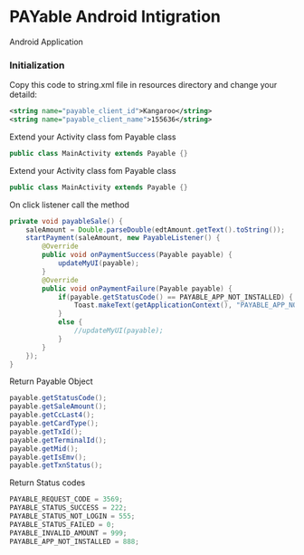 # PAYable Android Intigration
Android Application

### Initialization
Copy this code to string.xml file in resources directory and change your detaild:
```XML
<string name="payable_client_id">Kangaroo</string>
<string name="payable_client_name">155636</string>
```

Extend your Activity class fom Payable class
```Java
public class MainActivity extends Payable {}
```

Extend your Activity class fom Payable class
```Java
public class MainActivity extends Payable {}
```

On click listener call the method 
```Java
private void payableSale() {
    saleAmount = Double.parseDouble(edtAmount.getText().toString());
    startPayment(saleAmount, new PayableListener() {
        @Override
        public void onPaymentSuccess(Payable payable) {
            updateMyUI(payable);
        }
        @Override
        public void onPaymentFailure(Payable payable) {
            if(payable.getStatusCode() == PAYABLE_APP_NOT_INSTALLED) {
                Toast.makeText(getApplicationContext(), "PAYABLE_APP_NOT_INSTALLED", Toast.LENGTH_LONG).show();
            }
            else {
                //updateMyUI(payable);
            }
        }
    });
}
```

Return Payable Object
```Java
payable.getStatusCode();
payable.getSaleAmount();
payable.getCcLast4();
payable.getCardType();
payable.getTxId();
payable.getTerminalId();
payable.getMid();
payable.getIsEmv();
payable.getTxnStatus();
```

Return Status codes
```Java
PAYABLE_REQUEST_CODE = 3569;
PAYABLE_STATUS_SUCCESS = 222;
PAYABLE_STATUS_NOT_LOGIN = 555;
PAYABLE_STATUS_FAILED = 0;
PAYABLE_INVALID_AMOUNT = 999;
PAYABLE_APP_NOT_INSTALLED = 888;
```